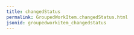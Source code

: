 ```yaml
---
title: changedStatus
permalink: GroupedWorkItem.changedStatus.html
jsonid: groupedworkitem_changedstatus
---
```

